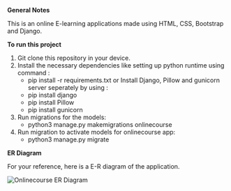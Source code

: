 
**General Notes**

This is an online E-learning applications made using HTML, CSS, Bootstrap and Django.


**To run this project**

1. Git clone this repository in your device.
2. Install the necessary dependencies like setting up python runtime using command :
      - pip install -r requirements.txt
      or 
   Install Django, Pillow and gunicorn server seperately by using :
      - pip install django
      - pip install Pillow
      - pip install gunicorn
3. Run migrations for the models:
      - python3 manage.py makemigrations onlinecourse
4. Run migration to activate models for onlinecourse app:
      - python3 manage.py migrate



**ER Diagram**

For your reference, here is a E-R diagram of the application.

![Onlinecourse ER Diagram](https://github.com/ibm-developer-skills-network/final-cloud-app-with-database/blob/master/static/media/course_images/onlinecourse_app_er.png)
